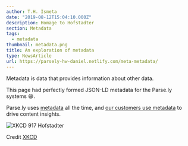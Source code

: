 ```yaml
---
author: T.H. Ismeta
date: "2019-08-12T15:04:10.000Z"
description: Homage to Hofstadter
section: Metadata
tags:
  - metadata
thumbnail: metadata.png
title: An exploration of metadata
type: NewsArticle
url: https://parsely-hw-daniel.netlify.com/meta-metadata/
---
```


Metadata is data that provides information about other data.

This page had perfectly formed JSON-LD metadata for the Parse.ly systems 😄.

Parse.ly uses [metadata](https://www.parse.ly/help/integration/jsonld/) all the time, and [our customers use metadata](https://blog.parse.ly/post/8659/the-magic-of-metadata/) to drive content insights.

![XKCD 917 Hofstadter](https://imgs.xkcd.com/comics/hofstadter.png)

Credit [XKCD](https://xkcd.com/)
